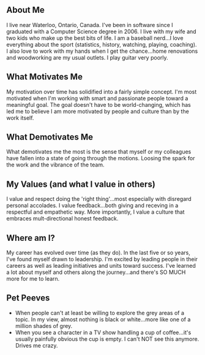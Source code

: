 ## About Me

I live near Waterloo, Ontario, Canada. I've been in software since I graduated with a Computer Science degree in 2006. I live with my wife and two kids who make up the best bits of life. I am a baseball nerd...I love everything about the sport (statistics, history, watching, playing, coaching). I also love to work with my hands when I get the chance...home renovations and woodworking are my usual outlets. I play guitar very poorly.

## What Motivates Me

My motivation over time has solidified into a fairly simple concept. I'm most motivated when I'm working with smart and passionate people toward a meaningful goal. The goal doesn't have to be world-changing, which has led me to believe I am more motivated by people and culture than by the work itself.

## What Demotivates Me

What demotivates me the most is the sense that myself or my colleagues have fallen into a state of going through the motions. Loosing the spark for the work and the vibrance of the team.

## My Values (and what I value in others)

I value and respect doing the 'right thing'...most especially with disregard personal accolades.
I value feedback...both giving and receving in a respectful and empathetic way. More importantly, I value a culture that embraces mult-directional honest feedback.

## Where am I?

My career has evolved over time (as they do). In the last five or so years, I've found myself drawn to leadership. I'm excited by leading people in their careers as well as leading initiatives and units toward success. I've learned a lot about myself and others along the journey...and there's SO MUCH more for me to learn.

## Pet Peeves

- When people can't at least be willing to explore the grey areas of a topic. In my view, almost nothing is black or white...more like one of a million shades of grey.
- When you see a character in a TV show handling a cup of coffee...it's usually painfully obvious the cup is empty. I can't NOT see this anymore. Drives me crazy.
